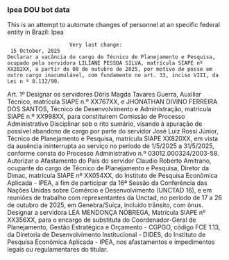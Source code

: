  ### Ipea DOU bot data
 This is an attempt to automate changes of personnel at an specific federal entity in Brazil: Ipea
 
                        Very last change: 
 	 15 October, 2025
	Declarar a vacância do cargo de Técnico de Planejamento e Pesquisa, ocupado pela servidora LILIANE PESSOA SILVA, matrícula SIAPE nº XX202XX, a partir de 08 de outubro de 2025, por motivo de posse em outro cargo inacumulável, com fundamento no art. 33, inciso VIII, da Lei n º 8.112/90.
Art. 1º Designar os servidores Dóris Magda Tavares Guerra, Auxiliar Técnico, matrícula SIAPE n.º XX767XX, e JHONATHAN DIVINO FERREIRA DOS SANTOS, Técnico de Desenvolvimento e Administração, matrícula SIAPE n.º XX998XX, para constituírem Comissão de Processo Administrativo Disciplinar sob o rito sumário, visando à apuração de possível abandono de cargo por parte do servidor José Luiz Rossi Júnior, Técnico de Planejamento e Pesquisa, matrícula SIAPE XX820XX, em vista da ausência ininterrupta ao serviço no período de 1/5/2025 a 31/5/2025, conforme consta do Processo Administrativo n.º 03012.000324/2003-58.
Autorizar o Afastamento do País do servidor Claudio Roberto Amitrano, ocupante do cargo de Técnico de Planejamento e Pesquisa, Diretor da Dimac, matrícula SIAPE nº XX054XX, do Instituto de Pesquisa Econômica Aplicada - IPEA, a fim de participar da 16ª Sessão da Conferência das Nações Unidas sobre Comércio e Desenvolvimento (UNCTAD 16), e em reuniões de trabalho com representantes da Unctad, no período de 17 a 26 de outubro de 2025, em Genebra/Suíça, incluído trânsito, com ônus.
Designar a servidora LÉA MENDONÇA NÓBREGA, Matrícula SIAPE nº XX356XX, para o encargo de substituta do Coordenador-Geral de Planejamento, Gestão Estratégica e Orçamento - CGPGO, código FCE 1.13, da Diretoria de Desenvolvimento Institucional - DIDES, do Instituto de Pesquisa Econômica Aplicada - IPEA, nos afastamentos e impedimentos legais ou regulamentares do titular.
